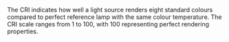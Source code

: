 The CRI indicates how well a light source renders eight standard colours compared to perfect reference lamp with the same colour temperature. The CRI scale ranges from 1 to 100, with 100 representing perfect rendering properties.
